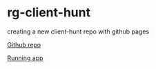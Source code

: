 # rg-client-hunt
creating a new client-hunt repo with github pages

[Github repo](https://github.com/Ravichanderreddy-goli/rg-client-hunt)

[Running app](https://ravichanderreddy-goli.github.io/rg-client-hunt/)
